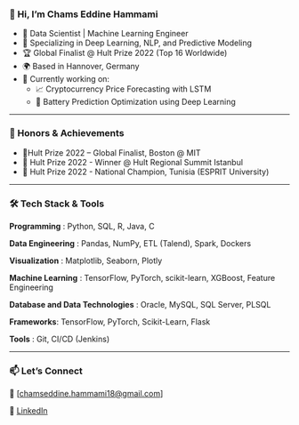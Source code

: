 ### 👋 Hi, I’m Chams Eddine Hammami

- 💼 Data Scientist | Machine Learning Engineer
- 🧠 Specializing in Deep Learning, NLP, and Predictive Modeling
- 🏆 Global Finalist @ Hult Prize 2022 (Top 16 Worldwide)
- 🌍 Based in Hannover, Germany
- 🔭 Currently working on:
  - 📈 Cryptocurrency Price Forecasting with LSTM
  - 🔋 Battery Prediction Optimization using Deep Learning

---


### 🏅 Honors & Achievements

- 🏅Hult Prize 2022 – Global Finalist, Boston @ MIT
- 🥇 Hult Prize 2022 - Winner @ Hult Regional Summit Istanbul
- 🥇 Hult Prize 2022 - National Champion, Tunisia (ESPRIT University)
  
---
### 🛠️ Tech Stack & Tools


**Programming** : Python, SQL, R, Java, C

**Data Engineering** : Pandas, NumPy, ETL (Talend), Spark, Dockers

**Visualization** : Matplotlib, Seaborn, Plotly

**Machine Learning** : TensorFlow, PyTorch, scikit-learn, XGBoost, Feature Engineering

**Database and Data Technologies** : Oracle, MySQL, SQL Server, PLSQL

**Frameworks**: TensorFlow, PyTorch, Scikit-Learn, Flask 

**Tools** : Git, CI/CD (Jenkins)

---

### 📫 Let’s Connect

📧 [chamseddine.hammami18@gmail.com] 

🔗 [LinkedIn](https://linkedin.com/in/chamseddinehammami)  



